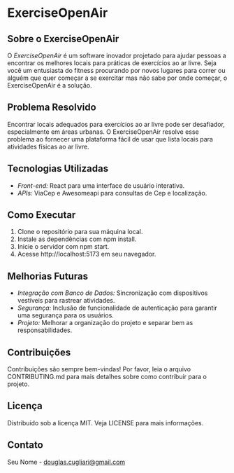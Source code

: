 # ExerciseOpenAir

## Sobre o ExerciseOpenAir

O _ExerciseOpenAir_ é um software inovador projetado para ajudar pessoas a encontrar os melhores locais para práticas de exercícios ao ar livre. Seja você um entusiasta do fitness procurando por novos lugares para correr ou alguém que quer começar a se exercitar mas não sabe por onde começar, o ExerciseOpenAir é a solução.

## Problema Resolvido

Encontrar locais adequados para exercícios ao ar livre pode ser desafiador, especialmente em áreas urbanas. O ExerciseOpenAir resolve esse problema ao fornecer uma plataforma fácil de usar que lista locais para atividades físicas ao ar livre.

## Tecnologias Utilizadas

- _Front-end:_ React para uma interface de usuário interativa.
- _APIs:_ ViaCep e Awesomeapi para consultas de Cep e localização.

## Como Executar

1. Clone o repositório para sua máquina local.
2. Instale as dependências com npm install.
3. Inicie o servidor com npm start.
4. Acesse http://localhost:5173 em seu navegador.

## Melhorias Futuras

- _Integração com Banco de Dados:_ Sincronização com dispositivos vestíveis para rastrear atividades.
- _Segurança:_ Inclusão de funcionalidade de autenticação para garantir uma segurança para os usuários.
- _Projeto:_ Melhorar a organização do projeto e separar bem as responsabilidades.

## Contribuições

Contribuições são sempre bem-vindas! Por favor, leia o arquivo CONTRIBUTING.md para mais detalhes sobre como contribuir para o projeto.

## Licença

Distribuído sob a licença MIT. Veja LICENSE para mais informações.

## Contato

Seu Nome - douglas.cugliari@gmail.com
